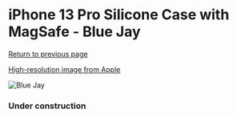 # iPhone 13 Pro Silicone Case with MagSafe - Blue Jay

[Return to previous page](/iphone_13)

[High-resolution image from Apple](https://store.storeimages.cdn-apple.com/8756/as-images.apple.com/is/MM2G3?wid=4500&hei=4500&fmt=png)

<div style="width: 384px"><img src="/everyphone/MM2G3.png" alt="Blue Jay"></div>

### Under construction
